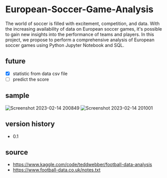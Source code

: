 # European-Soccer-Game-Analysis
The world of soccer is filled with excitement, competition, and data. With the increasing availability of data on European soccer games, it's possible to gain new insights into the performance of teams and players. In this project, we propose to perform a comprehensive analysis of European soccer games using Python Jupyter Notebook and SQL.

## future
- [x] statistic from data csv file
- [ ] predict the score

## sample 

![Screenshot 2023-02-14 200849](https://user-images.githubusercontent.com/120739835/218734507-4e8c1585-29b2-4195-a375-a832bdd1b494.png)
![Screenshot 2023-02-14 201001](https://user-images.githubusercontent.com/120739835/218734718-289dcc06-91a6-4389-af1c-046adb48c1d9.png)


## version history
 * 0.1 

## source 
 * https://www.kaggle.com/code/teddwebber/football-data-analysis
 * https://www.football-data.co.uk/notes.txt
